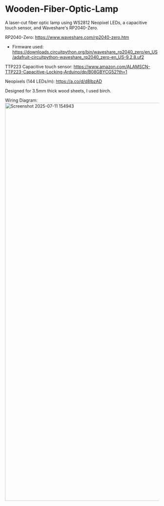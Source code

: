 # Wooden-Fiber-Optic-Lamp
A laser-cut fiber optic lamp using WS2812 Neopixel LEDs, a capacitive touch sensor, and Waveshare's RP2040-Zero.

RP2040-Zero:
https://www.waveshare.com/rp2040-zero.htm
- Firmware used:  
  https://downloads.circuitpython.org/bin/waveshare_rp2040_zero/en_US/adafruit-circuitpython-waveshare_rp2040_zero-en_US-9.2.8.uf2

TTP223 Capacitive touch sensor:
https://www.amazon.com/ALAMSCN-TTP223-Capacitive-Locking-Arduino/dp/B08GBYCG52?th=1

Neopixels (144 LEDs/m):
https://a.co/d/d8lbzAD

Designed for 3.5mm thick wood sheets, I used birch.

Wiring Diagram:
<img width="1501" height="1301" alt="Screenshot 2025-07-11 154943" src="https://github.com/user-attachments/assets/7c0aa386-26f7-4e0f-9d31-bf64ecc6e2c6" />
